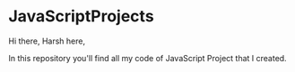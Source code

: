 # JavaScriptProjects

Hi there, Harsh here,

In this repository you'll find all my code of JavaScript Project that I created.
